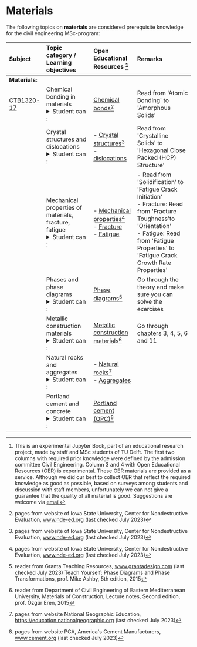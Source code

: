 # Materials

The following topics on **materials** are considered prerequisite knowledge for the civil engineering MSc-program:

|Subject|Topic category / Learning objectives  | Open Educational Resources [^1] |Remarks| 
|:------|:--------|:---------------------------|:------------------|
| **Materials**:     |||
 <a href="https://studiegids.tudelft.nl/a101_displayCourse.do?course_id=61974" target="_blank">CTB1320-17</a>                                                                                                                            | Chemical bonding in materials <details><summary>Student can :</summary> - Understand atomic properties, bonds and their impact on material characteristics. </details> |<a href="https://www.nde-ed.org/Physics/Materials/Structure/bonds.xhtml" target="_blank">Chemical bonds</a>[^2]|Read from 'Atomic Bonding' to 'Amorphous Solids' |
|                      | Crystal structures and dislocations  <details><summary>Student can :</summary> - Understand crystals, dislocations and their impact on material characteristics. </details>                                                                                                                                                                       |- <a href="https://www.nde-ed.org/Physics/Materials/Structure/solidstate.xhtml" target="_blank">Crystal structures</a>[^2] <br>- <a href="https://www.nde-ed.org/Physics/Materials/Structure/crystal_defects.xhtml" target="_blank">dislocations</a> |Read from 'Crystalline Solids' to 'Hexagonal Close Packed (HCP) Structure'
|                     | Mechanical properties of materials, fracture, fatigue <details><summary>Student can :</summary> - Understand fracture: types, energy, Griffith's equation derivation. <br> - Stress concentrations, toughness, design, testing, fatigue. </details>                                                                                                                                          | - <a href="https://www.nde-ed.org/Physics/Materials/Mechanical/Mechanical.xhtml" target="_blank">Mechanical properties</a>[^2]<br>- <a href="https://www.nde-ed.org/Physics/Materials/Mechanical/FractureToughness.xhtml" target="_blank">Fracture</a><br>- <a href="https://www.nde-ed.org/Physics/Materials/Mechanical/Fatigue.xhtml" target="_blank">Fatigue</a>                              |- Read from 'Solidification' to 'Fatigue Crack Initiation' <br>- Fracture: Read from 'Fracture Toughness'to 'Orientation' <br>- Fatigue: Read from 'Fatigue Properties' to 'Fatigue Crack Growth Rate Properties'
|                      | Phases and phase diagrams <details><summary>Student can :</summary> -  Tell importance of phase diagrams, relate to microstructure and mechanical properties of materials. Define and apply lever rule. <br> - Summarize characteristics of main Portland cement phases. </details>                                                                                                                                                                       |<a href="https://www.grantadesign.com/download/pdf/edupack2015/Teach_Yourself_Phase_Diagrams_and_Phase_Transformations.pdf" target="_blank">Phase diagrams</a>[^3]   |Go through the theory and make sure you can solve the exercises  
|                      | Metallic construction materials <details><summary>Student can :</summary> -  Understand properties of different metallic construction materials</details>                                                                                                                                          |                                 <a href="http://i-rep.emu.edu.tr:8080/xmlui/bitstream/handle/11129/2370/CIVL284%20LECTURE%20NOTES%202015.pdf?sequence=1" target="_blank">Metallic construction materials</a>[^4]| Go through chapters 3, 4, 5, 6 and 11
 |                    |Natural rocks and aggregates <details><summary>Student can :</summary> -   Make distinction between Rock vs aggregate . <br> - Have understanding in aggregate fineness modulus, size, grading and grading curve.  <br> -  Define aggregate physical properties.</details>    |                                                                                                                                                                    - <a href="https://education.nationalgeographic.org/resource/rock-cycle/" target="_blank">Natural rocks</a>[^5]<br>- <a href="https://www.cement.org/cement-concrete/concrete-materials/aggregates" target="_blank">Aggregates</a> | |
|                      | Portland cement and concrete <details><summary>Student can :</summary> - define Portland cement (OPC) <br>- understands difference between hydraulic vs non-hydraulic binders. <br>- Define: concrete paste, mortar, aggregate, Cement phases, hydration, strength development. <br>- Understand: concrete components, admixtures, W/C ratio, strength, porosity.</details>                                                                                                                                                                  |<a href="https://www.cement.org/cement-concrete/how-cement-is-made" target="_blank">Portland cement (OPC)</a>[^6]   |

[^1]: This is an experimental Jupyter Book, part of an educational research project, made by staff and MSc students of TU Delft. The first two columns with required prior knowledge were defined by the admission committee Civil Engineering. Column 3 and 4 with Open Educational Resources (OER) is experimental. These OER materials are provided as a service. Although we did our best to collect OER that reflect the required knowledge as good as possible, based on surveys among students and discussion with staff members, unfortunately we can not give a guarantee that the quality of all material is good. Suggestions are welcome via [email](mailto:h.r.schipper@tudelft.nl?subject=PRE-for-CEM-suggestions)
[^2]: pages from website of Iowa State University, Center for Nondestructive Evaluation, www.nde-ed.org (last checked July 2023)
[^3]: reader from Granta Teaching Resources, www.grantadesign.com (last checked July 2023) Teach Yourself: Phase Diagrams and Phase Transformations, prof. Mike Ashby, 5th edition, 2015
[^4]: reader from Department of Civil Engineering of Eastern Mediterranean University, Materials of Construction, Lecture notes, Second edition, prof. Özgür Eren, 2015
[^5]: pages from website National Geographic Education, https://education.nationalgeographic.org (last checked July 2023)
[^6]: pages from website PCA, America's Cement Manufacturers, www.cement.org (last checked July 2023)
